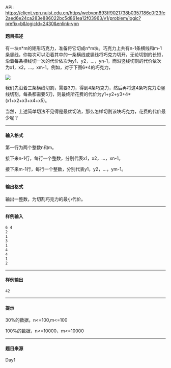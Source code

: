 API: https://client.vpn.nuist.edu.cn/https/webvpn893ff9021738b0357186c0f23fc2aed6e24ca283e886022bc5d861ea12f03963/v1/problem/logic?prefix=b&logicId=2430&enlink-vpn

#### 题目描述

  
  
有一块n\*m的矩形巧克力，准备将它切成n\*m块。巧克力上共有n-1条横线和m-1条竖线，你每次可以沿着其中的一条横线或竖线将巧克力切开，无论切割的长短，沿着每条横线切一次的代价依次为y1，y2，…，yn-1，而沿竖线切割的代价依次为x1，x2，…，xm-1。例如，对于下图6\*4的巧克力，

![](../file/2430_0.jpg)

我们先沿着三条横线切割，需要3刀，得到4条巧克力，然后再将这4条巧克力沿竖线切割，每条都需要5刀，则最终所花费的代价为y1+y2+y3+4\*(x1+x2+x3+x4+x5)。

当然，上述简单切法不见得是最优切法，那么怎样切割该块巧克力，花费的代价最少呢？

---

#### 输入格式

第一行为两个整数n和m。

接下来n-1行，每行一个整数，分别代表x1，x2，…，xn-1。

接下来m-1行，每行一个整数，分别代表y1，y2，…，ym-1。

---

#### 输出格式

输出一整数，为切割巧克力的最小代价。

---

#### 样例输入
```
6 4
2
1
3
1
4
4
1
2

```

---

#### 样例输出
```
42
```

---

#### 提示

30%的数据，n<=100,m<=100

100%的数据，n<=10000，m<=10000

---

#### 题目来源

Day1